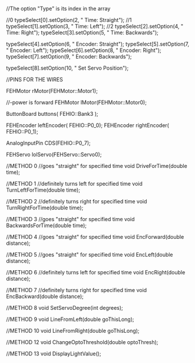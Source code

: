 //The option "Type" is its index in the array

//0
typeSelect[0].setOption(2, "  Time: Straight");
//1
typeSelect[1].setOption(3, "  Time: Left");
//2
typeSelect[2].setOption(4, "  Time: Right");
typeSelect[3].setOption(5, "  Time: Backwards");

typeSelect[4].setOption(6, "  Encoder: Straight");
typeSelect[5].setOption(7, "  Encoder: Left");
typeSelect[6].setOption(8, "  Encoder: Right");
typeSelect[7].setOption(9, "  Encoder: Backwards");

typeSelect[8].setOption(10, "  Set Servo Position");











//PINS FOR THE WIRES


FEHMotor rMotor(FEHMotor::Motor1);

//-power is forward
FEHMotor lMotor(FEHMotor::Motor0);

ButtonBoard buttons( FEHIO::Bank3 );

FEHEncoder  leftEncoder( FEHIO::P0_0);
FEHEncoder  rightEncoder( FEHIO::P0_1);

AnalogInputPin CDS(FEHIO::P0_7);

FEHServo lolServo(FEHServo::Servo0);












//METHOD 0
//goes "straight" for specified time
void DriveForTime(double time);

//METHOD 1
//definitely turns left for specified time
void TurnLeftForTime(double time);

//METHOD 2
//definitely turns right for specified time
void TurnRightForTime(double time);

//METHOD 3
//goes "straight" for specified time
void BackwardsForTime(double time);



//METHOD 4
//goes "straight" for specified time
void EncForward(double distance);

//METHOD 5
//goes "straight" for specified time
void EncLeft(double distance);

//METHOD 6
//definitely turns left for specified time
void EncRight(double distance);

//METHOD 7
//definitely turns right for specified time
void EncBackward(double distance);

//METHOD 8
void SetServoDegree(int degrees);

//METHOD 9
void LineFromLeft(double goThisLong);

//METHOD 10
void LineFromRight(double goThisLong);


//METHOD 12
void ChangeOptoThreshold(double optoThresh);

//METHOD 13
void DisplayLightValue();
